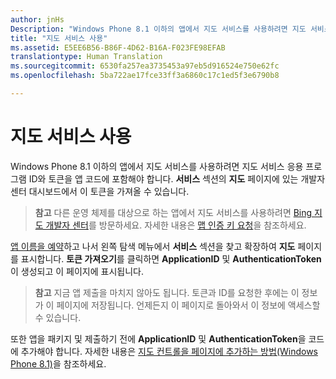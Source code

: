 ```yaml
---
author: jnHs
Description: "Windows Phone 8.1 이하의 앱에서 지도 서비스를 사용하려면 지도 서비스 응용 프로그램 ID와 토큰을 앱 코드에 포함해야 합니다. 서비스 섹션의 지도 페이지에 있는 개발자 센터 대시보드에서 이 토큰을 가져올 수 있습니다."
title: "지도 서비스 사용"
ms.assetid: E5EE6B56-B86F-4D62-B16A-F023FE98EFAB
translationtype: Human Translation
ms.sourcegitcommit: 6530fa257ea3735453a97eb5d916524e750e62fc
ms.openlocfilehash: 5ba722ae17fce33ff3a6860c17c1ed5f3e6790b8

---
```


# 지도 서비스 사용


Windows Phone 8.1 이하의 앱에서 지도 서비스를 사용하려면 지도 서비스 응용 프로그램 ID와 토큰을 앱 코드에 포함해야 합니다. **서비스** 섹션의 **지도** 페이지에 있는 개발자 센터 대시보드에서 이 토큰을 가져올 수 있습니다.

> **참고** 다른 운영 체제를 대상으로 하는 앱에서 지도 서비스를 사용하려면 [Bing 지도 개발자 센터](http://go.microsoft.com/fwlink/p/?LinkId=614880)를 방문하세요. 자세한 내용은 [맵 인증 키 요청](https://msdn.microsoft.com/library/windows/apps/mt219694)을 참조하세요.

[앱 이름을 예약](create-your-app-by-reserving-a-name.md)하고 나서 왼쪽 탐색 메뉴에서 **서비스** 섹션을 찾고 확장하여 **지도** 페이지를 표시합니다. **토큰 가져오기**를 클릭하면 **ApplicationID** 및 **AuthenticationToken**이 생성되고 이 페이지에 표시됩니다.

> **참고** 지금 앱 제출을 마치지 않아도 됩니다. 토큰과 ID를 요청한 후에는 이 정보가 이 페이지에 저장됩니다. 언제든지 이 페이지로 돌아와서 이 정보에 액세스할 수 있습니다.

또한 앱을 패키지 및 제출하기 전에 **ApplicationID** 및 **AuthenticationToken**을 코드에 추가해야 합니다. 자세한 내용은 [지도 컨트롤을 페이지에 추가하는 방법(Windows Phone 8.1)](http://go.microsoft.com/fwlink/p/?LinkId=614882)을 참조하세요.

 

 







<!--HONumber=Aug16_HO3-->


